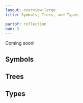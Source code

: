 ```yaml
---
layout: overview-large
title: Symbols, Trees, and Types

partof: reflection
num: 3
---
```


Coming soon!

## Symbols

## Trees

## Types